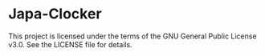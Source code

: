 # Japa-Clocker
This project is licensed under the terms of the GNU General Public License v3.0. See the LICENSE file for details.

